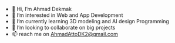 - 👋 Hi, I’m Ahmad Dekmak
- 👀 I’m interested in Web and App Development
- 🌱 I’m currently learning 3D modeling and AI design Programming
- 💞️ I’m looking to collaborate on big projects
- 📫 reach me on AhmadAttoDK2@gmail.com

<!---
Champ1512/Champ1512 is a ✨ special ✨ repository because its `README.md` (this file) appears on your GitHub profile.
You can click the Preview link to take a look at your changes.
--->
